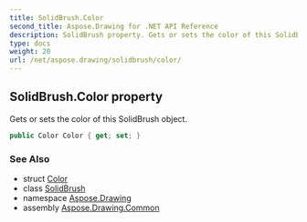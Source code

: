 ```yaml
---
title: SolidBrush.Color
second_title: Aspose.Drawing for .NET API Reference
description: SolidBrush property. Gets or sets the color of this SolidBrush object
type: docs
weight: 20
url: /net/aspose.drawing/solidbrush/color/
---
```

## SolidBrush.Color property

Gets or sets the color of this SolidBrush object.

```csharp
public Color Color { get; set; }
```

### See Also

* struct [Color](../../color/)
* class [SolidBrush](../)
* namespace [Aspose.Drawing](../../solidbrush/)
* assembly [Aspose.Drawing.Common](../../../)


